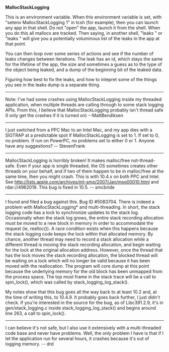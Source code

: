 **MallocStackLogging**

This is an environment variable. When this environment variable is set, with "setenv MallocStackLogging 1" in tcsh (for example), then you can launch any app in that shell. Do not "open" the app, launch it from the shell. When you do this all mallocs are tracked. Then saying, in another shell, "leaks <name>" or "leaks <pid>" will give you a potentially voluminous list of the leaks in the app at that point.

You can then loop over some series of actions and see if the number of leaks changes between iterations. The leak has an id, which stays the same for the lifetime of the app, the size and sometimes a guess as to the type of the object being leaked, and a dump of the beginning bit of the leaked data.

Figuring how best to fix the leaks, and how to intepret some of the things you see in the leaks dump is a separate thing.

----

Note: I've had some crashes using MallocStackLogging inside my threaded application, when multiple threads are calling through to some stack logging APIs. From this, I believe that MallocStackLogging probably isn't thread safe (I only get the crashes if it is turned on) --MattBendiksen

----

I just switched from a PPC Mac to an Intel Mac, and my app dies with a SIGTRAP at a predictable spot if MallocStackLogging is set to 1.  If set to 0, no problem.  If run on PowerPC, no problems set to either 0 or 1.  Anyone have any suggestions?  -- StevenFrank

----

MallocStackLogging is horribly broken!  It makes malloc/free not-thread-safe.  Even if your app is single threaded, the OS sometimes creates other threads on your behalf, and if two of them happen to be in malloc/free at the same time, then you might crash.  This is with 10.4.x on both PPC and Intel.  See http://lists.apple.com/archives/mt-smp/2007/Jan/msg00010.html and rdar://4962019. This bug is fixed in 10.5. -- smcbride

----

I found and filed a bug against this. Bug ID #5083704. There is indeed a problem with MallocStackLogging* and multi-threading.  In short, the stack logging code has a lock to synchronize updates to the stack log. Occasionally when the stack log grows, the entire stack recording allocation must be moved to a new block in memory in order to accommodate the request (ie, realloc()). A race condition exists when this happens because the stack logging code keeps the lock within that allocated memory. By chance, another thread may need to record a stack allocation while a different thread is moving the stack recording allocation, and begin waiting for the lock at the original allocation address. However, once the thread that has the lock moves the stack recording allocation, the blocked thread will be waiting on a lock which will no longer be valid because it has been moved with the reallocation. The program will core dump at this point because the underlying memory for the old block has been unmapped from the process space. The top most frame in the stack trace will be a call to spin_lock(), which was called by stack_logging_log_stack().

My notes show that this bug goes all the way back to at least 10.2 and, at the time of writing this, to 10.4.9.  It probably goes back further, I just didn't check.  If you're interested in the source for the bug, as of Libc391.2.9, it's in gen/stack_logging.c inside stack_logging_log_stack() and begins around line 263, a call to spin_lock().

----

I can believe it's not safe, but I also use it extensively with a multi-threaded code base and never have problems. Well, the only problem I have is that if I let the application run for several hours, it crashes because it's out of logging memory. -- drd
